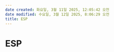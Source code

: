 ```yaml
---
date created: 화요일, 3월 11일 2025, 12:05:42 오전
date modified: 수요일, 3월 12일 2025, 8:06:29 오전
title: ESP
---
```


# ESP
